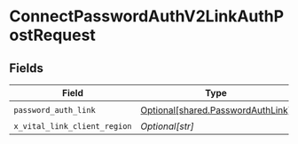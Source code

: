 # ConnectPasswordAuthV2LinkAuthPostRequest


## Fields

| Field                                                                            | Type                                                                             | Required                                                                         | Description                                                                      |
| -------------------------------------------------------------------------------- | -------------------------------------------------------------------------------- | -------------------------------------------------------------------------------- | -------------------------------------------------------------------------------- |
| `password_auth_link`                                                             | [Optional[shared.PasswordAuthLink]](undefined/models/shared/passwordauthlink.md) | :heavy_check_mark:                                                               | N/A                                                                              |
| `x_vital_link_client_region`                                                     | *Optional[str]*                                                                  | :heavy_minus_sign:                                                               | N/A                                                                              |
